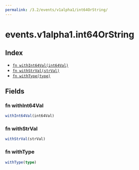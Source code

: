 ```yaml
---
permalink: /3.2/events/v1alpha1/int64OrString/
---
```


# events.v1alpha1.int64OrString



## Index

* [`fn withInt64Val(int64Val)`](#fn-withint64val)
* [`fn withStrVal(strVal)`](#fn-withstrval)
* [`fn withType(type)`](#fn-withtype)

## Fields

### fn withInt64Val

```ts
withInt64Val(int64Val)
```



### fn withStrVal

```ts
withStrVal(strVal)
```



### fn withType

```ts
withType(type)
```

